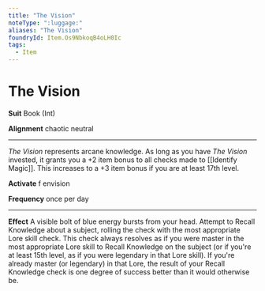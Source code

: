 ```yaml
---
title: "The Vision"
noteType: ":luggage:"
aliases: "The Vision"
foundryId: Item.Os9NbkoqB4oLH0Ic
tags:
  - Item
---
```


# The Vision

**Suit** Book (Int)

**Alignment** chaotic neutral

* * *

_The Vision_ represents arcane knowledge. As long as you have _The Vision_ invested, it grants you a +2 item bonus to all checks made to [[Identify Magic]]. This increases to a +3 item bonus if you are at least 17th level.

**Activate** f envision

**Frequency** once per day

* * *

**Effect** A visible bolt of blue energy bursts from your head. Attempt to Recall Knowledge about a subject, rolling the check with the most appropriate Lore skill check. This check always resolves as if you were master in the most appropriate Lore skill to Recall Knowledge on the subject (or if you're at least 15th level, as if you were legendary in that Lore skill). If you're already master (or legendary) in that Lore, the result of your Recall Knowledge check is one degree of success better than it would otherwise be.
